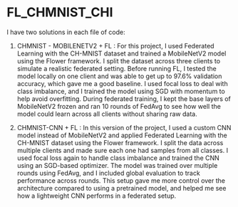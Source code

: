# FL_CHMNIST_CHI
I have two solutions in each file of code:

1. CHMNIST - MOBILENETV2 + FL :
For this project, I used Federated Learning with the CH-MNIST dataset and trained a MobileNetV2 model using the Flower framework. I split the dataset across three clients to simulate a realistic federated setting. Before running FL, I tested the model locally on one client and was able to get up to 97.6% validation accuracy, which gave me a good baseline. I used focal loss to deal with class imbalance, and I trained the model using SGD with momentum to help avoid overfitting. During federated training, I kept the base layers of MobileNetV2 frozen and ran 10 rounds of FedAvg to see how well the model could learn across all clients without sharing raw data.


2. CHMNIST-CNN + FL :
In this version of the project, I used a custom CNN model instead of MobileNetV2 and applied Federated Learning with the CH-MNIST dataset using the Flower framework. I split the data across multiple clients and made sure each one had samples from all classes. I used focal loss again to handle class imbalance and trained the CNN using an SGD-based optimizer. The model was trained over multiple rounds using FedAvg, and I included global evaluation to track performance across rounds. This setup gave me more control over the architecture compared to using a pretrained model, and helped me see how a lightweight CNN performs in a federated setup.

